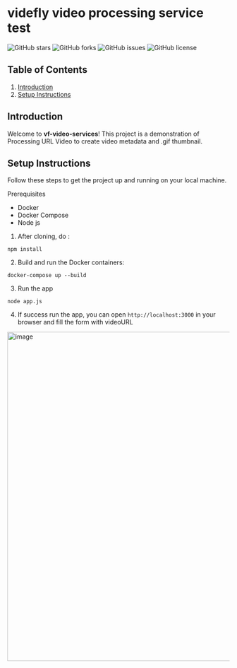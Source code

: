 # videfly video processing service test

![GitHub stars](https://img.shields.io/github/stars/FawwazAF/vf-video-services)
![GitHub forks](https://img.shields.io/github/forks/FawwazAF/vf-video-services)
![GitHub issues](https://img.shields.io/github/issues/FawwazAF/vf-video-services)
![GitHub license](https://img.shields.io/github/license/FawwazAF/vf-video-services)

## Table of Contents
1. [Introduction](#introduction)
2. [Setup Instructions](#setup-instructions)

## Introduction
Welcome to **vf-video-services**! This project is a demonstration of Processing URL Video to create video metadata and .gif thumbnail.

## Setup Instructions
Follow these steps to get the project up and running on your local machine.

Prerequisites
- Docker
- Docker Compose
- Node js

1. After cloning, do : 
```
npm install
```

2. Build and run the Docker containers:
```
docker-compose up --build
```

3. Run the app
```
node app.js
```

4. If success run the app, you can open `http://localhost:3000` in your browser and fill the form with videoURL
<img width="745" alt="image" src="https://github.com/user-attachments/assets/3e261ff6-e589-4b43-98db-19a49793af0c">


